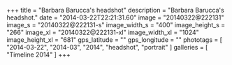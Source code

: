 +++
title = "Barbara Barucca's headshot"
description = "Barbara Barucca's headshot."
date = "2014-03-22T22:21:31.60"
image = "20140322@222131"
image_s = "20140322@222131-s"
image_width_s = "400"
image_height_s = "266"
image_xl = "20140322@222131-xl"
image_width_xl = "1024"
image_height_xl = "681"
gps_latitude = ""
gps_longitude = ""
phototags = [ "2014-03-22", "2014-03", "2014", "headshot", "portrait" ]
galleries = [ "Timeline 2014" ]
+++
